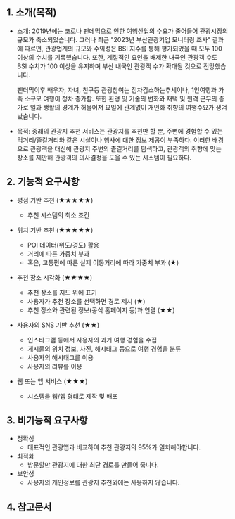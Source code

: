 ## 1. 소개(목적)
- 소개: 2019년에는 코로나 팬데믹으로 인한 여행산업의 수요가 줄어들어 관광시장의 규모가 축소되었습니다.
  그러나 최근 "2023년 부산관광기업 모니터링 조사" 결과에 따르면, 관광업계의 규모와 수익성은
  BSI 지수를 통해 평가되었을 때 모두 100 이상의 수치를 기록했습니다.
  또한, 계절적인 요인을 배제한 내국인 관광객 수도 BSI 수치가 100 이상을 유지하며 부산 내국인 관광객 수가 확대될 것으로 전망했습니다. 

  팬더믹이후 배우자, 자녀, 친구등 관광참여는 점차감소하는추세이나, 1인여행과 가족 소규모 여행이 정차 증가함.
  또한 환경 및 기술의 변화와 재택 및 원격 근무의 증가로 일과 생활의 경계가 허물어져  요일에 관계없이 개인화 취향의 여행수요가 생겨났습니다.

- 목적: 종래의 관광지 추천 서비스는 관광지를 추천만 할 뿐, 주변에 경험할 수 있는 먹거리/즐길거리와 같은 시설이나 행사에 대한 
  정보   제공이 부족하다.
  이러한 배경으로 관광객을 대신해 관광지 주변의 즐길거리를 탐색하고, 관광객의 취향에 맞는 장소를 제안해 관광객의 의사결정을 도울 수 있는 시스템이 필요하다.

## 2. 기능적 요구사항
- 평점 기반 추천 (★★★★★)
  - 추천 시스템의 최소 조건

- 위치 기반 추천 (★★★★★)
  - POI 데이터(위도/경도) 활용
  - 거리에 따른 가중치 부과
  - 혹은, 교통편에 따른 실제 이동거리에 따라 가중치 부과 (★)

- 추천 장소 시각화 (★★★★)
  - 추천 장소를 지도 위에 표기
  - 사용자가 추천 장소를 선택하면 경로 제시 (★)
  - 추천 장소와 관련된 정보(공식 홈페이지 등)과 연결 (★★)

- 사용자의 SNS 기반 추천 (★★)
  - 인스타그램 등에서 사용자의 과거 여행 경험을 수집
  - 게시물의 위치 정보, 사진, 해시태그 등으로 여행 경험을 분류
  - 사용자의 해시태그를 이용
  - 사용자의 리뷰를 이용

- 웹 또는 앱 서비스 (★★★)
  - 시스템을 웹/앱 형태로 제작 및 배포
  
## 3. 비기능적 요구사항
- 정확성 
  - 대표적인 관광앱과 비교하여 추천 관광지의 95%가 일치해야합니다.
- 최적화
  - 방문할만 관광지에 대한 최단 경로를 만들어 줍니다.
- 보안성 
  - 사용자의 개인정보를 관광지 추천외에는 사용하지 않습니다.

## 4. 참고문서
